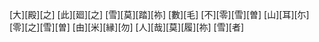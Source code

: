 [大][殿][之] [此][廻][之] [雪][莫][踏][祢] [數][毛] [不][零][雪][曽] [山][耳][尓] [零][之][雪][曽] [由][米][縁][勿] [人][哉][莫][履][祢] [雪][者]
